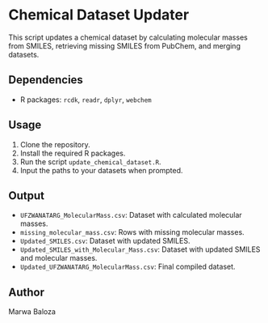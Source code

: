 # Chemical Dataset Updater

This script updates a chemical dataset by calculating molecular masses from SMILES, retrieving missing SMILES from PubChem, and merging datasets.

## Dependencies
- R packages: `rcdk`, `readr`, `dplyr`, `webchem`

## Usage
1. Clone the repository.
2. Install the required R packages.
3. Run the script `update_chemical_dataset.R`.
4. Input the paths to your datasets when prompted.

## Output
- `UFZWANATARG_MolecularMass.csv`: Dataset with calculated molecular masses.
- `missing_molecular_mass.csv`: Rows with missing molecular masses.
- `Updated_SMILES.csv`: Dataset with updated SMILES.
- `Updated_SMILES_with_Molecular_Mass.csv`: Dataset with updated SMILES and molecular masses.
- `Updated_UFZWANATARG_MolecularMass.csv`: Final compiled dataset.

## Author
Marwa Baloza

